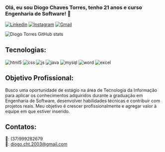 ### Olá, eu sou Diogo Chaves Torres, tenho 21 anos e curso Engenharia de Software! 👋
[![Linkedin](https://img.shields.io/badge/LinkedIn-0077B5?style=for-the-badge&logo=linkedin&logoColor=white)](https://www.linkedin.com/in/diogo-torres-587487287)
[![Instagram](https://img.shields.io/badge/Instagram-E4405F?style=for-the-badge&logo=instagram&logoColor=white)](https://https://www.instagram.com/d_torres03/)
[![Gmail](https://img.shields.io/badge/Gmail-D14836?style=for-the-badge&logo=gmail&logoColor=white)](https://https://https://mail.google.com/mail/u/0/#inbox)

![Diogo Torres GitHub stats](https://github-readme-stats.vercel.app/api?username=diogotorres13&show_icons=true&theme=onedark)

## Tecnologias:
<div>
  <img align= "center" alt= "html5" src= "https://img.shields.io/badge/HTML5-E34F26?style=for-the-badge&logo=html5&logoColor=white" />
  <img align= "center" alt= "css" src= "https://img.shields.io/badge/CSS3-1572B6?style=for-the-badge&logo=css3&logoColor=white" />
  <img align= "center" alt= "js" src= "https://img.shields.io/badge/JavaScript-323330?style=for-the-badge&logo=javascript&logoColor=F7DF1E" />
  <img align= "center" alt= "java" src= "https://img.shields.io/badge/Java-ED8B00?style=for-the-badge&logo=openjdk&logoColor=white" />
  <img align= "center" alt= "mysql" src= "https://img.shields.io/badge/MySQL-00000F?style=for-the-badge&logo=mysql&logoColor=white" />
  <img align= "center" alt= "word" src= "https://img.shields.io/badge/Microsoft_Word-2B579A?style=for-the-badge&logo=microsoft-word&logoColor=white" />
  <img align= "center" alt= "excel" src= "https://img.shields.io/badge/Microsoft_Excel-217346?style=for-the-badge&logo=microsoft-excel&logoColor=white" />
</div>

## Objetivo Profissional:
Busco uma oportunidade de estágio na área de Tecnologia da Informação para aplicar os conhecimentos adquiridos durante a graduação em Engenharia de Software, desenvolver habilidades técnicas e contribuir com projetos reais. Meu objetivo é crescer profissionalmente e agregar valor à equipe em que estiver inserido.

## Contatos:
📱: (37)999282679 <br>
📧: diogo.cht.2003@gmail.com
